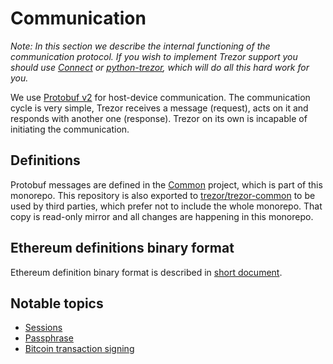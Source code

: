 # Communication

_Note: In this section we describe the internal functioning of the communication protocol. If you wish to implement Trezor support you should use [Connect](https://github.com/trezor/connect/) or [python-trezor](https://pypi.org/project/trezor/), which will do all this hard work for you._

We use [Protobuf v2](https://developers.google.com/protocol-buffers/) for host-device communication. The communication cycle is very simple, Trezor receives a message (request), acts on it and responds with another one (response). Trezor on its own is incapable of initiating the communication.

## Definitions

Protobuf messages are defined in the [Common](https://github.com/trezor/trezor-firmware/tree/master/common) project, which is part of this monorepo. This repository is also exported to [trezor/trezor-common](https://github.com/trezor/trezor-common) to be used by third parties, which prefer not to include the whole monorepo. That copy is read-only mirror and all changes are happening in this monorepo.

## Ethereum definitions binary format

Ethereum definition binary format is described in [short document](ethereum-definitions-binary-format.md).

## Notable topics

- [Sessions](sessions.md)
- [Passphrase](passphrase.md)
- [Bitcoin transaction signing](bitcoin-signing.md)

